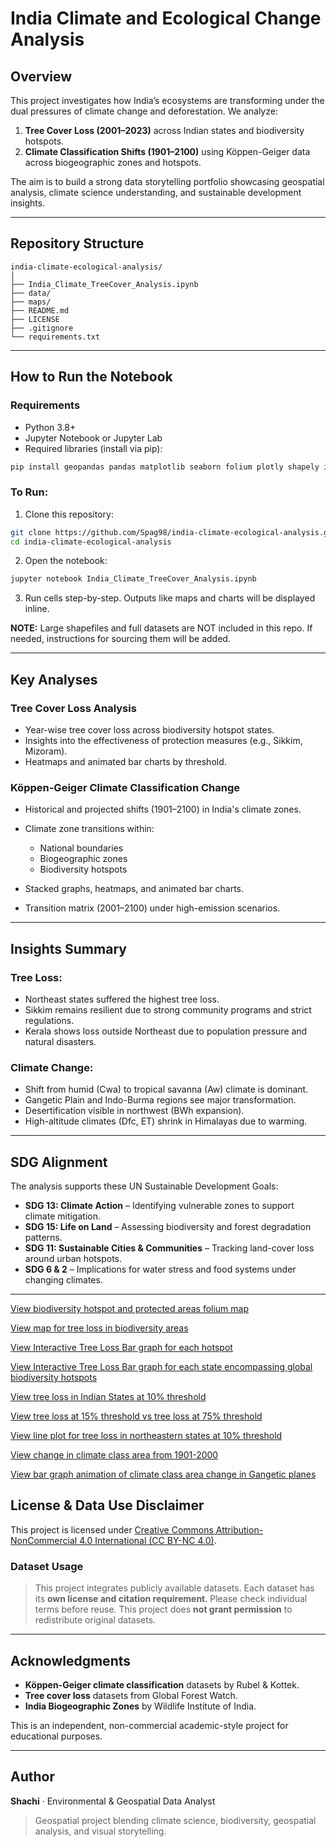 # India Climate and Ecological Change Analysis 

## Overview

This project investigates how India’s ecosystems are transforming under the dual pressures of climate change and deforestation. We analyze:

1. **Tree Cover Loss (2001–2023)** across Indian states and biodiversity hotspots.
2. **Climate Classification Shifts (1901–2100)** using Köppen-Geiger data across biogeographic zones and hotspots.

The aim is to build a strong data storytelling portfolio showcasing geospatial analysis, climate science understanding, and sustainable development insights.

---

## Repository Structure

```
india-climate-ecological-analysis/
│
├── India_Climate_TreeCover_Analysis.ipynb   
├── data/                                     
├── maps/                                     
├── README.md                                 
├── LICENSE                                   
├── .gitignore                               
└── requirements.txt             
```

---

## How to Run the Notebook

### Requirements

* Python 3.8+
* Jupyter Notebook or Jupyter Lab
* Required libraries (install via pip):

```bash
pip install geopandas pandas matplotlib seaborn folium plotly shapely ipywidgets
```

### To Run:

1. Clone this repository:

```bash
git clone https://github.com/Spag98/india-climate-ecological-analysis.git
cd india-climate-ecological-analysis
```

2. Open the notebook:

```bash
jupyter notebook India_Climate_TreeCover_Analysis.ipynb
```

3. Run cells step-by-step. Outputs like maps and charts will be displayed inline.

 **NOTE:** Large shapefiles and full datasets are NOT included in this repo. If needed, instructions for sourcing them will be added.

---

## Key Analyses

### Tree Cover Loss Analysis

* Year-wise tree cover loss across biodiversity hotspot states.
* Insights into the effectiveness of protection measures (e.g., Sikkim, Mizoram).
* Heatmaps and animated bar charts by threshold.

###  Köppen-Geiger Climate Classification Change

* Historical and projected shifts (1901–2100) in India's climate zones.
* Climate zone transitions within:

  * National boundaries
  * Biogeographic zones
  * Biodiversity hotspots
* Stacked graphs, heatmaps, and animated bar charts.
* Transition matrix (2001–2100) under high-emission scenarios.

---

## Insights Summary

### Tree Loss:

* Northeast states suffered the highest tree loss.
* Sikkim remains resilient due to strong community programs and strict regulations.
* Kerala shows loss outside Northeast due to population pressure and natural disasters.

### Climate Change:

* Shift from humid (Cwa) to tropical savanna (Aw) climate is dominant.
* Gangetic Plain and Indo-Burma regions see major transformation.
* Desertification visible in northwest (BWh expansion).
* High-altitude climates (Dfc, ET) shrink in Himalayas due to warming.

---

## SDG Alignment

The analysis supports these UN Sustainable Development Goals:

* **SDG 13: Climate Action** – Identifying vulnerable zones to support climate mitigation.
* **SDG 15: Life on Land** – Assessing biodiversity and forest degradation patterns.
* **SDG 11: Sustainable Cities & Communities** – Tracking land-cover loss around urban hotspots.
* **SDG 6 & 2** – Implications for water stress and food systems under changing climates.

---


[View biodiversity hotspot and protected areas folium map](maps/biodiversity_hotspots_protected_areas_in_India.html)

  [View map for tree loss in biodiversity areas](maps/tree_loss_biodiversity_map.html)

  [View Interactive Tree Loss Bar graph for each hotspot](maps/Annual_Tree_Cover_Loss_per_Biodiversity_Hotspots_animation.html)

  [View Interactive Tree Loss Bar graph for each state encompassing global biodiversity hotspots](maps/tree_cover_loss_animation.html)
  
  [View tree loss in Indian States at 10% threshold](maps/compare_tree_loss_10_by_state.png)

  [View tree loss at 15% threshold vs tree loss at 75% threshold](maps/compare_tree_loss_15_75.png)

  [View line plot for tree loss in northeastern states at 10% threshold](maps/line_plot_tree_loss_10_northeast.png)

  [View change in climate class area from 1901-2000](maps/climate_class_area_change_historical_data.png)

  [View bar graph animation of climate class area change in Gangetic planes ](maps/climate_zone_animation.gif)



## License & Data Use Disclaimer

This project is licensed under [Creative Commons Attribution-NonCommercial 4.0 International (CC BY-NC 4.0)](https://creativecommons.org/licenses/by-nc/4.0/).



### Dataset Usage

> This project integrates publicly available datasets. Each dataset has its **own license and citation requirement**. Please check individual terms before reuse. This project does **not grant permission** to redistribute original datasets.

---

## Acknowledgments

* **Köppen-Geiger climate classification** datasets by Rubel & Kottek.
* **Tree cover loss** datasets from Global Forest Watch.
* **India Biogeographic Zones** by Wildlife Institute of India.

This is an independent, non-commercial academic-style project for educational purposes.

---

## Author

**Shachi**  · Environmental & Geospatial Data Analyst

> Geospatial project blending climate science, biodiversity, geospatial analysis, and visual storytelling.
